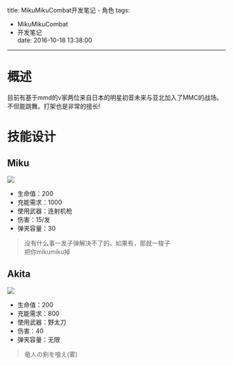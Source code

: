 title: MikuMikuCombat开发笔记 - 角色
tags:
  - MikuMikuCombat
  - 开发笔记  
date: 2016-10-18 13:38:00 

---

# 概述 #
目前有基于mmd的v家两位来自日本的明星初音未来与亚北加入了MMC的战场。不但能跳舞。打架也是非常的擅长!

# 技能设计 #
## Miku ##
![](/images/mmc/character_miku.png)

- 生命值：200
- 充能需求：1000
- 使用武器：连射机枪
- 伤害：15/发
- 弹夹容量：30
> 没有什么事一发子弹解决不了的。如果有，那就一梭子  
> 把你mikumiku掉

## Akita ##
![](/images/mmc/character_akita.png)

- 生命值：200
- 充能需求：800
- 使用武器：野太刀
- 伤害：40
- 弹夹容量：无限
> 竜人の剣を喰え(雾)

